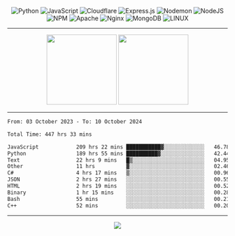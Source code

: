 <div align="center">
  
![Python](https://img.shields.io/badge/python-3670A0?style=for-the-badge&logo=python&logoColor=ffdd54) ![JavaScript](https://img.shields.io/badge/javascript-%23323330.svg?style=for-the-badge&logo=javascript&logoColor=%23F7DF1E) ![Cloudflare](https://img.shields.io/badge/Cloudflare-F38020?style=for-the-badge&logo=Cloudflare&logoColor=white) ![Express.js](https://img.shields.io/badge/express.js-%23404d59.svg?style=for-the-badge&logo=express&logoColor=%2361DAFB) ![Nodemon](https://img.shields.io/badge/NODEMON-%23323330.svg?style=for-the-badge&logo=nodemon&logoColor=%BBDEAD) ![NodeJS](https://img.shields.io/badge/node.js-6DA55F?style=for-the-badge&logo=node.js&logoColor=white) ![NPM](https://img.shields.io/badge/NPM-%23CB3837.svg?style=for-the-badge&logo=npm&logoColor=white) ![Apache](https://img.shields.io/badge/apache-%23D42029.svg?style=for-the-badge&logo=apache&logoColor=white) ![Nginx](https://img.shields.io/badge/nginx-%23009639.svg?style=for-the-badge&logo=nginx&logoColor=white) ![MongoDB](https://img.shields.io/badge/MongoDB-%234ea94b.svg?style=for-the-badge&logo=mongodb&logoColor=white) ![LINUX](https://img.shields.io/badge/Linux-FCC624?style=for-the-badge&logo=linux&logoColor=black)

---


<img src="https://github-readme-streak-stats.herokuapp.com/?user=anotherrandomonline&theme=react" height="160"/>
  
<img src="https://github-readme-stats.vercel.app/api?username=anotherrandomonline&show_icons=true&include_all_commits=true&theme=react" height="160"/>
</div>

---

<!--START_SECTION:waka-->

```txt
From: 03 October 2023 - To: 10 October 2024

Total Time: 447 hrs 33 mins

JavaScript            209 hrs 22 mins ███████████▓░░░░░░░░░░░░░   46.78 %
Python                189 hrs 55 mins ██████████▓░░░░░░░░░░░░░░   42.44 %
Text                  22 hrs 9 mins   █▒░░░░░░░░░░░░░░░░░░░░░░░   04.95 %
Other                 11 hrs          ▓░░░░░░░░░░░░░░░░░░░░░░░░   02.46 %
C#                    4 hrs 17 mins   ▒░░░░░░░░░░░░░░░░░░░░░░░░   00.96 %
JSON                  2 hrs 27 mins   ░░░░░░░░░░░░░░░░░░░░░░░░░   00.55 %
HTML                  2 hrs 19 mins   ░░░░░░░░░░░░░░░░░░░░░░░░░   00.52 %
Binary                1 hr 15 mins    ░░░░░░░░░░░░░░░░░░░░░░░░░   00.28 %
Bash                  55 mins         ░░░░░░░░░░░░░░░░░░░░░░░░░   00.21 %
C++                   52 mins         ░░░░░░░░░░░░░░░░░░░░░░░░░   00.20 %
```

<!--END_SECTION:waka-->

---

<div align="center">
  
![](https://github-profile-trophy.vercel.app/?username=anotherrandomonline&theme=darkhub&no-frame=true&no-bg=true&margin-w=4)

</div>
